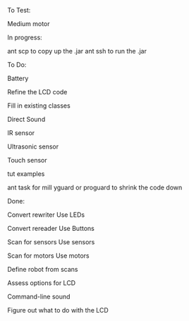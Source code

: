 To Test:

Medium motor


In progress:

ant scp to copy up the .jar
ant ssh to run the .jar

        
To Do:

Battery

Refine the LCD code

Fill in existing classes

Direct Sound

IR sensor

Ultrasonic sensor

Touch sensor

tut examples

ant task for mill yguard or proguard to shrink the code down

     


Done:

Convert rewriter
Use LEDs

Convert rereader
Use Buttons

Scan for sensors
Use sensors

Scan for motors
Use motors

Define robot from scans

Assess options for LCD

Command-line sound

Figure out what to do with the LCD

